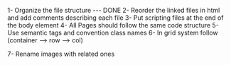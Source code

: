 1- Organize the file structure --- DONE
2- Reorder the linked files in html and add comments describing each file
3- Put scripting files at the end of the body element
4- All Pages should follow the same code structure
5- Use semantic tags and convention class names
6- In grid system follow (container --> row --> col)

<section> 
  <div class = "container"> 
    <div class = "row">
      <div class = "col">
        <!-- content -->
      </div>
    </div>
  </div>
</section>

7- Rename images with related ones
